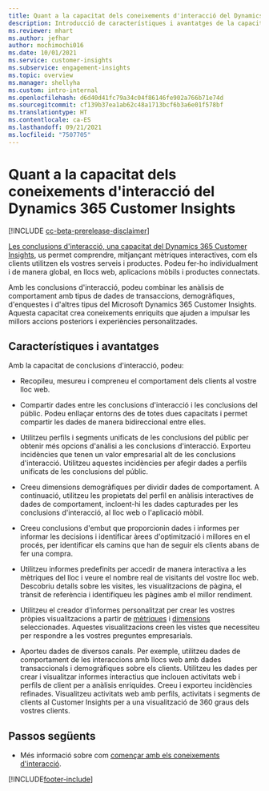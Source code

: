 ```yaml
---
title: Quant a la capacitat dels coneixements d'interacció del Dynamics 365 Customer Insights
description: Introducció de característiques i avantatges de la capacitat dels coneixements d'interacció.
ms.reviewer: mhart
ms.author: jefhar
author: mochimochi016
ms.date: 10/01/2021
ms.service: customer-insights
ms.subservice: engagement-insights
ms.topic: overview
ms.manager: shellyha
ms.custom: intro-internal
ms.openlocfilehash: d6d40d41fc79a34c04f86146fe902a766b71e74d
ms.sourcegitcommit: cf139b37ea1ab62c48a1713bcf6b3a6e01f578bf
ms.translationtype: HT
ms.contentlocale: ca-ES
ms.lasthandoff: 09/21/2021
ms.locfileid: "7507705"
---
```

# <a name="about-dynamics-365-customer-insights-engagement-insights-capability"></a>Quant a la capacitat dels coneixements d'interacció del Dynamics 365 Customer Insights 

[!INCLUDE [cc-beta-prerelease-disclaimer](includes/cc-beta-prerelease-disclaimer.md)]

[Les conclusions d'interacció, una capacitat del Dynamics 365 Customer Insights](https://dynamics.microsoft.com/ai/customer-insights/engagement-insights-capability/), us permet comprendre, mitjançant mètriques interactives, com els clients utilitzen els vostres serveis i productes. Podeu fer-ho individualment i de manera global, en llocs web, aplicacions mòbils i productes connectats.

Amb les conclusions d'interacció, podeu combinar les anàlisis de comportament amb tipus de dades de transaccions, demogràfiques, d'enquestes i d'altres tipus del Microsoft Dynamics 365 Customer Insights. Aquesta capacitat crea coneixements enriquits que ajuden a impulsar les millors accions posteriors i experiències personalitzades.

## <a name="features-and-benefits"></a>Característiques i avantatges

Amb la capacitat de conclusions d'interacció, podeu:

- Recopileu, mesureu i compreneu el comportament dels clients al vostre lloc web.

- Compartir dades entre les conclusions d'interacció i les conclusions del públic. Podeu enllaçar entorns des de totes dues capacitats i permet compartir les dades de manera bidireccional entre elles.

- Utilitzeu perfils i segments unificats de les conclusions del públic per obtenir més opcions d'anàlisi a les conclusions d'interacció. Exporteu incidències que tenen un valor empresarial alt de les conclusions d'interacció. Utilitzeu aquestes incidències per afegir dades a perfils unificats de les conclusions del públic.

- Creeu dimensions demogràfiques per dividir dades de comportament. A continuació, utilitzeu les propietats del perfil en anàlisis interactives de dades de comportament, incloent-hi les dades capturades per les conclusions d'interacció, al lloc web o l'aplicació mòbil.

- Creeu conclusions d'embut que proporcionin dades i informes per informar les decisions i identificar àrees d'optimització i millores en el procés, per identificar els camins que han de seguir els clients abans de fer una compra. 

-  Utilitzeu informes predefinits per accedir de manera interactiva a les mètriques del lloc i veure el nombre real de visitants del vostre lloc web. Descobriu detalls sobre les visites, les visualitzacions de pàgina, el trànsit de referència i identifiqueu les pàgines amb el millor rendiment.

- Utilitzeu el creador d'informes personalitzat per crear les vostres pròpies visualitzacions a partir de [mètriques](glossary.md) i [dimensions](glossary.md) seleccionades. Aquestes visualitzacions creen les vistes que necessiteu per respondre a les vostres preguntes empresarials.

- Aporteu dades de diversos canals. Per exemple, utilitzeu dades de comportament de les interaccions amb llocs web amb dades transaccionals i demogràfiques sobre els clients. Utilitzeu les dades per crear i visualitzar informes interactius que inclouen activitats web i perfils de client per a anàlisis enriquides. Creeu i exporteu incidències refinades. Visualitzeu activitats web amb perfils, activitats i segments de clients al Customer Insights per a una visualització de 360 graus dels vostres clients.

## <a name="next-steps"></a>Passos següents

- Més informació sobre com [començar amb els coneixements d'interacció](get-started.md).


[!INCLUDE[footer-include](../includes/footer-banner.md)]
